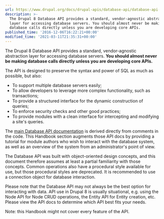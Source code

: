 ```yaml
---
url: https://www.drupal.org/docs/drupal-apis/database-api/database-api-overview
description: >-
  The Drupal 8 Database API provides a standard, vendor-agnostic abstraction
  layer for accessing database servers. You should almost never be making
  database calls directly unless you are developing core APIs.
published_time: '2016-12-06T16:22:21+00:00'
modified_time: '2021-03-11T21:35:31+00:00'
---
```

The Drupal 8 Database API provides a standard, vendor-agnostic abstraction layer for accessing database servers. **You should almost never be making database calls directly unless you are developing core APIs.**

The API is designed to preserve the syntax and power of SQL as much as possible, but also:

* To support multiple database servers easily;
* To allow developers to leverage more complex functionality, such as transactions;
* To provide a structured interface for the dynamic construction of queries;
* To enforce security checks and other good practices;
* To provide modules with a clean interface for intercepting and modifying a site's queries.

The [main Database API documentation](http://api.drupal.org/api/group/database) is derived directly from comments in the code. This Handbook section augments those API docs by providing a tutorial for module authors who wish to interact with the database system, as well as an overview of the system from an administrator's point of view.

The Database API was built with object-oriented design concepts, and this document therefore assumes at least a partial familiarity with those concepts. Common operations also have a procedural style available for use, but those procedural styles are deprecated. It is recommended to use a connection object for database interaction.

Please note that the Database API may not always be the best option for interacting with data. API use in Drupal 8 is usually situational, e.g. using the Node API for Node CRUD operations, the Entity API for Entity creation, etc. Please view the API docs to determine which API best fits your needs.

Note: this Handbook might not cover every feature of the API.